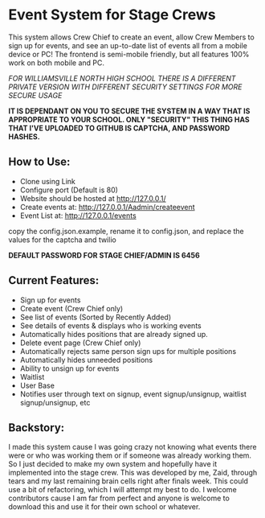 # Event System for Stage Crews
  This system allows Crew Chief to create an event, allow Crew Members to sign up for events, and see an up-to-date list of events all from a mobile device or PC!
  The frontend is semi-mobile friendly, but all features 100% work on both mobile and PC.
  
  *FOR WILLIAMSVILLE NORTH HIGH SCHOOL THERE IS A DIFFERENT PRIVATE VERSION WITH DIFFERENT SECURITY SETTINGS FOR MORE SECURE USAGE*
  
  **IT IS DEPENDANT ON YOU TO SECURE THE SYSTEM IN A WAY THAT IS APPROPRIATE TO YOUR SCHOOL. ONLY "SECURITY" THIS THING HAS THAT I'VE UPLOADED TO GITHUB IS CAPTCHA, AND PASSWORD HASHES.**
  
 
## How to Use:
  - Clone using Link
  - Configure port (Default is 80)
  - Website should be hosted at http://127.0.0.1/
  - Create events at: http://127.0.0.1/Aadmin/createevent
  - Event List at: http://127.0.0.1/events
  
  copy the config.json.example, rename it to config.json, and replace the values for the captcha and twilio
  
  **DEFAULT PASSWORD FOR STAGE CHIEF/ADMIN IS 6456**

  
## Current Features:
  - Sign up for events
  - Create event (Crew Chief only)
  - See list of events (Sorted by Recently Added)
  - See details of events & displays who is working events
  - Automatically hides positions that are already signed up.
  - Delete event page (Crew Chief only)
  - Automatically rejects same person sign ups for multiple positions 
  - Automatically hides unneeded positions
  - Ability to unsign up for events
  - Waitlist
  - User Base
  - Notifies user through text on signup, event signup/unsignup, waitlist signup/unsignup, etc
  

## Backstory:
  I made this system cause I was going crazy not knowing what events there were or who was working them or if someone was already working them. So I just decided to make my own system and hopefully have it implemented into the stage crew. This was developed by me, Zaid, through tears and my last remaining brain cells right after finals week. This could use a bit of refactoring, which I will attempt my best to do. I welcome contributors cause I am far from perfect and anyone is welcome to download this and use it for their own school or whatever.



